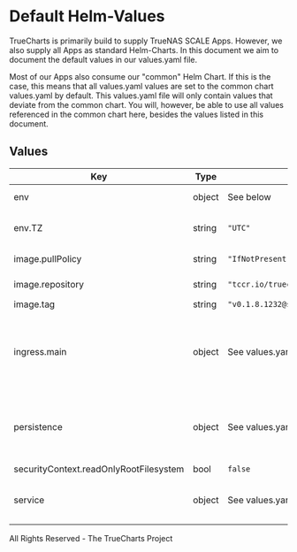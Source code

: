 # Default Helm-Values

TrueCharts is primarily build to supply TrueNAS SCALE Apps.
However, we also supply all Apps as standard Helm-Charts. In this document we aim to document the default values in our values.yaml file.

Most of our Apps also consume our "common" Helm Chart.
If this is the case, this means that all values.yaml values are set to the common chart values.yaml by default. This values.yaml file will only contain values that deviate from the common chart.
You will, however, be able to use all values referenced in the common chart here, besides the values listed in this document.

## Values

| Key | Type | Default | Description |
|-----|------|---------|-------------|
| env | object | See below | environment variables. |
| env.TZ | string | `"UTC"` | Set the container timezone |
| image.pullPolicy | string | `"IfNotPresent"` | image pull policy |
| image.repository | string | `"tccr.io/truecharts/prowlarr"` | image repository |
| image.tag | string | `"v0.1.8.1232@sha256:8882e1ab8b1ef02ea4e59175dd1a1f8ae9cd065b3ef41cb929ce9ab964f8e639"` | image tag |
| ingress.main | object | See values.yaml | Enable and configure ingress settings for the chart under this key. |
| persistence | object | See values.yaml | Configure persistence settings for the chart under this key. |
| securityContext.readOnlyRootFilesystem | bool | `false` |  |
| service | object | See values.yaml | Configures service settings for the chart. |

All Rights Reserved - The TrueCharts Project
